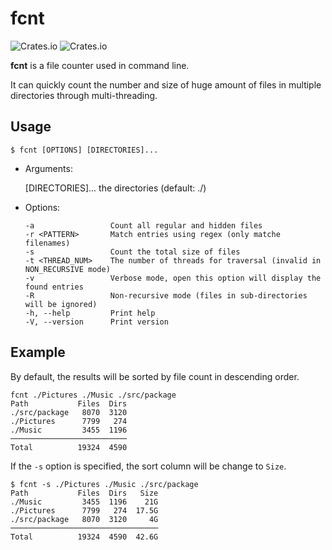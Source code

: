 # fcnt

![Crates.io](https://img.shields.io/crates/v/fcnt?color=9cf)
![Crates.io](https://img.shields.io/crates/d/fcnt?color=green&label=install)

**fcnt** is a file counter used in command line.

It can quickly count the number and size of huge amount of files in multiple directories through multi-threading.

## Usage

```shell
$ fcnt [OPTIONS] [DIRECTORIES]...
```

- Arguments:

  [DIRECTORIES]...  the directories (default: ./)

- Options:

  ```
  -a                 Count all regular and hidden files
  -r <PATTERN>       Match entries using regex (only matche filenames)
  -s                 Count the total size of files
  -t <THREAD_NUM>    The number of threads for traversal (invalid in NON_RECURSIVE mode)
  -v                 Verbose mode, open this option will display the found entries
  -R                 Non-recursive mode (files in sub-directories will be ignored)
  -h, --help         Print help
  -V, --version      Print version
  ```

## Example

By default, the results will be sorted by file count in descending order.

```shell
fcnt ./Pictures ./Music ./src/package
Path           Files  Dirs
./src/package   8070  3120
./Pictures      7799   274
./Music         3455  1196
──────────────────────────
Total          19324  4590
```

If the `-s` option is specified, the sort column will be change to `Size`.

```shell
$ fcnt -s ./Pictures ./Music ./src/package
Path           Files  Dirs   Size
./Music         3455  1196    21G
./Pictures      7799   274  17.5G
./src/package   8070  3120     4G
─────────────────────────────────
Total          19324  4590  42.6G
```
